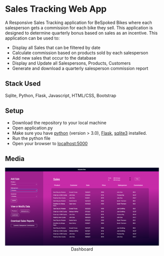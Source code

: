 <h1>Sales Tracking Web App</h1>
A Responsive Sales Tracking application for BeSpoked Bikes where each salesperson gets a commission for each bike they sell. This application is designed to
determine quarterly bonus based on sales as an incentive.
This application can be used to:
<ul>
<li>Display all Sales that can be filtered by date</li>
<li>Calculate commission based on products sold by each salesperson</li>
<li>Add new sales that occur to the database</li>
<li>Display and Update all Salespersons, Products, Customers</li>
<li>Generate and download a quarterly salesperson commission report</li>
</ul>
<h2>Stack Used</h2>
Sqlite, Python, Flask, Javascript, HTML/CSS, Bootstrap
<h2>Setup</h2>
<ul>
	<li>Download the repository to your local machine</li>
	<li>Open application.py</li>
	<li>Make sure you have 
		<a href="https://www.python.org/downloads/">python</a> (version > 3.0), 
		<a href="https://flask.palletsprojects.com/en/2.2.x/installation/">Flask</a>, 
		<a href="https://www.tutorialspoint.com/sqlite/sqlite_installation.htm/">sqlite3</a> 
	installed.
	</li>
	<li>Run the python file</li>
	<li>Open your browser to <a href="http://localhost:5000">localhost:5000</a> </li>
</ul>
<h2>Media</h2>
<p align="center">
  <img src="/github_images/img1.png">
  <br>Dashboard
</p>
